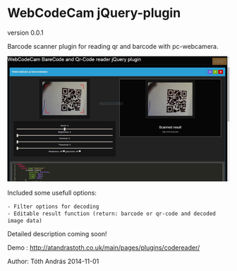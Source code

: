 WebCodeCam jQuery-plugin
==========================

version 0.0.1

Barcode scanner plugin for reading qr and barcode with pc-webcamera.

<img src = "demo.png">

Included some usefull options:

	- Filter options for decoding 
	- Editable result function (return: barcode or qr-code and decoded image data)

Detailed description coming soon!


Demo : http://atandrastoth.co.uk/main/pages/plugins/codereader/

Author: Tóth András 
2014-11-01
